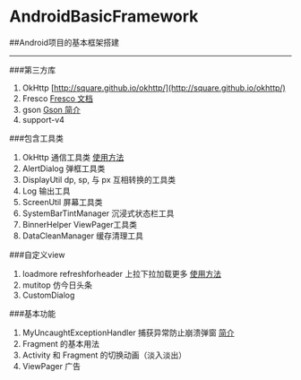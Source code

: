 # AndroidBasicFramework
##Android项目的基本框架搭建

----------

###第三方库
1. OkHttp [http://square.github.io/okhttp/](http://square.github.io/okhttp/)
2. Fresco [Fresco 文档](http://www.fresco-cn.org/ "Fresco 文档")
3. gson [Gson 简介](http://blog.csdn.net/yang786654260/article/details/44097089 "Gson")
4. support-v4

###包含工具类
1. OkHttp 通信工具类 [使用方法](https://github.com/hongyangAndroid/okhttp-utils "OkHttp")
2. AlertDialog 弹框工具类
3. DisplayUtil dp, sp, 与 px 互相转换的工具类
4. Log 输出工具
5. ScreenUtil 屏幕工具类
6. SystemBarTintManager 沉浸式状态栏工具
7. BinnerHelper ViewPager工具类
8. DataCleanManager 缓存清理工具

###自定义view
1. loadmore refreshforheader 上拉下拉加载更多 [使用方法](https://github.com/liaohuqiu/android-Ultra-Pull-To-Refresh/blob/master/README-cn.md "开源库")
2. mutitop 仿今日头条
3. CustomDialog

###基本功能
1. MyUncaughtExceptionHandler 捕获异常防止崩溃弹窗 [简介](http://blog.csdn.net/yang786654260/article/details/49096529)
2. Fragment 的基本用法
3. Activity 和 Fragment 的切换动画（淡入淡出）
4. ViewPager 广告
